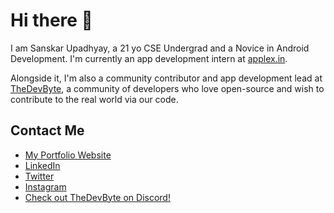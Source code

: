 # Hi there 👋

I am Sanskar Upadhyay, a 21 yo CSE Undergrad and a Novice in Android Development. I'm currently an app development intern at [applex.in](http://applex.in).

Alongside it, I'm also a community contributor and app development lead at [TheDevByte](http://github.com/thedevbyte), a community of developers who love open-source and wish to contribute to the real world via our code.

## Contact Me

* [My Portfolio Website](https://sanskaru.netlify.app)
* [LinkedIn](https://www.linkedin.com/in/sanskaru090/)
* [Twitter](https://twitter.com/sannvict090)
* [Instagram](https://instagram.com/sannvict090)
* [Check out TheDevByte on Discord!](https://discord.gg/6ywjNS)
